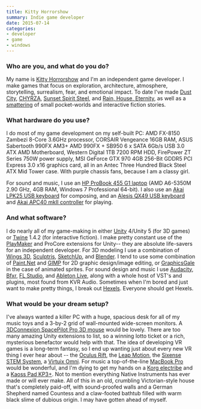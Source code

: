 ```yaml
---
title: Kitty Horrorshow
summary: Indie game developer
date: 2015-07-14
categories:
- developer
- game
- windows
---
```


### Who are you, and what do you do?

My name is [Kitty Horrorshow](https://twitter.com/kittyhorrorshow "Kitty's Twitter account") and I'm an independent game developer. I make games that focus on exploration, architecture, atmosphere, storytelling, surrealism, fear, and emotional impact. To date I've made [Dust City][dust-city], [CHYRZA][], [Sunset Spirit Steel][sunset-spirit-steel], and [Rain, House, Eternity][rain-house-eternity], as well as a [smattering](http://kittyhorrorshow.itch.io/ "Kitty's games.") of small pocket-worlds and interactive fiction stories.

### What hardware do you use?

I do most of my game development on my self-built PC: AMD FX-8150 Zambezi 8-Core 3.6GHz processor, CORSAIR Vengeance 16GB RAM, ASUS Sabertooth 990FX AM3+ AMD 990FX + SB950 6 x SATA 6Gb/s USB 3.0 ATX AMD Motherboard, Western Digital 1TB 7200 RPM HDD, FirePower ZT Series 750W power supply, MSI GeForce GTX 970 4GB 256-Bit GDDR5 PCI Express 3.0 x16 graphics card, all in an Antec Three Hundred Black Steel ATX Mid Tower case. With purple chassis fans, because I am a classy girl.

For sound and music, I use an [HP ProBook 455 G1 laptop][probook-455-g1] (AMD A6-5350M 2.90 GHz, 4GB RAM, Windows 7 Professional 64-bit). I also use an [Akai LPK25 USB keyboard][lpk25] for composing, and an [Alesis QX49 USB keyboard][qx49] and [Akai APC40 mkII controller][apc40-mkii] for playing.

### And what software?

I do nearly all of my game-making in either [Unity][] 4/Unity 5 (for 3D games) or [Twine][] 1.4.2 (for interactive fiction). I make pretty constant use of the [PlayMaker][] and ProCore extensions for Unity-- they are absolute life-savers for an independent developer. For 3D modeling I use a combination of [Wings 3D][wings-3d], [Sculptris][], [SketchUp][], and [Blender][]. I tend to use some combination of [Paint.Net][] and [GIMP][] for 2D graphic design/image editing, or [GraphicsGale][] in the case of animated sprites. For sound design and music I use [Audacity][], [Bfxr][], [FL Studio][fl-studio], and [Ableton Live][live], along with a whole host of VST's and plugins, most found from KVR Audio. Sometimes when I'm bored and just want to make pretty things, I break out [Hexels][]. Everyone should get Hexels.

### What would be your dream setup?

I've always wanted a killer PC with a huge, spacious desk for all of my music toys and a 3-by-2 grid of wall-mounted wide-screen monitors. A [3DConnexion SpacePilot Pro 3D mouse][spacepilot-pro] would be lovely. There are too many amazing Unity extensions to list, so a winning lotto ticket or a rich, mysterious benefactor would help with that. The idea of developing VR games is a long-term fantasy, so I end up wanting just about every new VR thing I ever hear about -- the [Oculus Rift][rift], the [Leap Motion][leap-motion-controller], the [Sixense STEM System][stem-system], a [Virtuix Omni][omni]. For music a top-of-the-line [MacBook Pro][macbook-pro] would be wonderful, and I'm dying to get my hands on a [Korg electribe][electribe] and a [Kaoss Pad KP3+][kaoss-pad-kp3-plus]. Not to mention everything Native Instruments has ever made or will ever make. All of this in an old, crumbling Victorian-style house that's completely paid-off, with sound-proofed walls and a German Shepherd named Countess and a claw-footed bathtub filled with warm black slime of dubious origin. I may have gotten ahead of myself.

[apc40-mkii]: https://www.akaipro.com/product/apc40-mkii/ "An Ableton Live controller."
[audacity]: https://sourceforge.net/projects/audacity/ "An open-source, cross-platform audio editor."
[bfxr]: https://www.bfxr.net/ "An audio generator tool, often used for games."
[blender]: https://www.blender.org/ "A free, open-source 3D renderer."
[chyrza]: https://kittyhorrorshow.itch.io/chyrza "A first-person horror game."
[dust-city]: https://kittyhorrorshow.itch.io/dust-city "A 3D adventure game."
[electribe]: https://www.korg.com/sg/products/dj/electribe/index.php "A musical sequencer."
[fl-studio]: https://www.image-line.com/flstudio/ "An audio editor for Windows."
[gimp]: https://www.gimp.org/ "An open-source image editor."
[graphicsgale]: https://graphicsgale.com/us/ "A pixel art editor for Windows."
[hexels]: https://www.marmoset.co/hexels "A pixel image editor."
[kaoss-pad-kp3-plus]: http://www.korg.com/us/products/dj/kaoss_pad_kp3_plus "An effects and sampler device."
[leap-motion-controller]: https://www.leapmotion.com/product "A spatial motion-sensing device."
[live]: https://www.ableton.com/en/live/ "Musical creation software."
[lpk25]: https://www.akaipro.com/product/lpk25 "A USB MIDI controller."
[macbook-pro]: https://www.apple.com/macbook-pro/ "A laptop."
[omni]: http://www.virtuix.com/ "A virtual reality immersion system."
[paint.net]: https://www.getpaint.net/index.html "An image editor for Windows."
[playmaker]: http://www.hutonggames.com/ "A visual scripting tool for Unity."
[probook-455-g1]: https://www.amazon.com/HP-ProBook-455-Professional-Performance/dp/B00GQVWZRS "A PC laptop."
[qx49]: https://www.alesis.com/qx49 "A 49-key USB MIDI controller."
[rain-house-eternity]: https://kittyhorrorshow.itch.io/rain-house-eternity "A video game."
[rift]: https://en.wikipedia.org/wiki/Oculus_Rift "A virtual reality helmet."
[sculptris]: http://pixologic.com/sculptris/ "3D sculpting software."
[sketchup]: https://www.sketchup.com/ "3D modeling software."
[spacepilot-pro]: https://www.3dconnexion.com/products/spacemouse/spacepilot-pro.html "A 3D mouse."
[stem-system]: http://sixense.com/wireless "A wireless motion tracking system."
[sunset-spirit-steel]: https://kittyhorrorshow.itch.io/sunset "An exploration adventure game."
[twine]: http://twinery.org/ "A tool for creating non-linear stories."
[unity]: https://unity3d.com/unity/ "A cross-platform game development tool."
[wings-3d]: http://www.wings3d.com/ "A polygon renderer."
